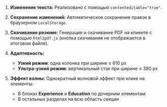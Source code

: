 1. **Изменение текста:**
   Реализовано с помощью `contenteditable="true"`.

2. **Сохранение изменений:**
   Автоматическое сохранение правок в браузерном `LocalStorage`.
   
4. **Скачивание резюме:**
   Генерация и скачивание PDF на клиенте с помощью `html2pdf.js` (кнопка скачивания не отображается в итоговом файле).

5. **Адаптивность:**
   - **Узкий режим**: одна колонка при ширине ≤ 610 px
   - **Ультра-узкий режим**: вертикальный стэк при ширине ≤ 390 px

6. **Эффект волны:**
   Однократный волновой эффект при клике на элементы:
   - В блоках **Experience** и **Education** по дочерним элементам
   - В остальных разделах на всю область секции
